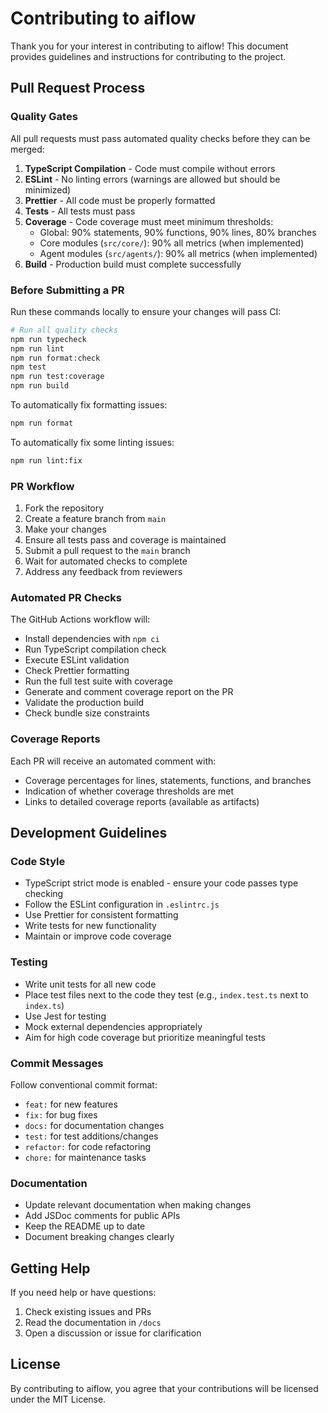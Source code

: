 # Contributing to aiflow

Thank you for your interest in contributing to aiflow! This document provides guidelines and instructions for contributing to the project.

## Pull Request Process

### Quality Gates

All pull requests must pass automated quality checks before they can be merged:

1. **TypeScript Compilation** - Code must compile without errors
2. **ESLint** - No linting errors (warnings are allowed but should be minimized)
3. **Prettier** - All code must be properly formatted
4. **Tests** - All tests must pass
5. **Coverage** - Code coverage must meet minimum thresholds:
   - Global: 90% statements, 90% functions, 90% lines, 80% branches
   - Core modules (`src/core/`): 90% all metrics (when implemented)
   - Agent modules (`src/agents/`): 90% all metrics (when implemented)
6. **Build** - Production build must complete successfully

### Before Submitting a PR

Run these commands locally to ensure your changes will pass CI:

```bash
# Run all quality checks
npm run typecheck
npm run lint
npm run format:check
npm test
npm run test:coverage
npm run build
```

To automatically fix formatting issues:
```bash
npm run format
```

To automatically fix some linting issues:
```bash
npm run lint:fix
```

### PR Workflow

1. Fork the repository
2. Create a feature branch from `main`
3. Make your changes
4. Ensure all tests pass and coverage is maintained
5. Submit a pull request to the `main` branch
6. Wait for automated checks to complete
7. Address any feedback from reviewers

### Automated PR Checks

The GitHub Actions workflow will:
- Install dependencies with `npm ci`
- Run TypeScript compilation check
- Execute ESLint validation
- Check Prettier formatting
- Run the full test suite with coverage
- Generate and comment coverage report on the PR
- Validate the production build
- Check bundle size constraints

### Coverage Reports

Each PR will receive an automated comment with:
- Coverage percentages for lines, statements, functions, and branches
- Indication of whether coverage thresholds are met
- Links to detailed coverage reports (available as artifacts)

## Development Guidelines

### Code Style

- TypeScript strict mode is enabled - ensure your code passes type checking
- Follow the ESLint configuration in `.eslintrc.js`
- Use Prettier for consistent formatting
- Write tests for new functionality
- Maintain or improve code coverage

### Testing

- Write unit tests for all new code
- Place test files next to the code they test (e.g., `index.test.ts` next to `index.ts`)
- Use Jest for testing
- Mock external dependencies appropriately
- Aim for high code coverage but prioritize meaningful tests

### Commit Messages

Follow conventional commit format:
- `feat:` for new features
- `fix:` for bug fixes
- `docs:` for documentation changes
- `test:` for test additions/changes
- `refactor:` for code refactoring
- `chore:` for maintenance tasks

### Documentation

- Update relevant documentation when making changes
- Add JSDoc comments for public APIs
- Keep the README up to date
- Document breaking changes clearly

## Getting Help

If you need help or have questions:
1. Check existing issues and PRs
2. Read the documentation in `/docs`
3. Open a discussion or issue for clarification

## License

By contributing to aiflow, you agree that your contributions will be licensed under the MIT License.